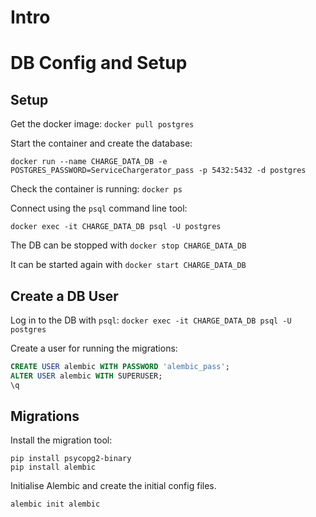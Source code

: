 # Intro

# DB Config and Setup

## Setup

Get the docker image: 
`docker pull postgres`

Start the container and create the database:
```shell
docker run --name CHARGE_DATA_DB -e POSTGRES_PASSWORD=ServiceChargerator_pass -p 5432:5432 -d postgres
````

Check the container is running: `docker ps`

Connect using the `psql` command line tool:
```shell
docker exec -it CHARGE_DATA_DB psql -U postgres
```

The DB can be stopped with `docker stop CHARGE_DATA_DB`

It can be started again with `docker start CHARGE_DATA_DB`

## Create a DB User

Log in to the DB with `psql`: 
`docker exec -it CHARGE_DATA_DB psql -U postgres`

Create a user for running the migrations:

```sql
CREATE USER alembic WITH PASSWORD 'alembic_pass';
ALTER USER alembic WITH SUPERUSER;
\q
```

## Migrations
Install the migration tool:

```shell
pip install psycopg2-binary
pip install alembic
```

Initialise Alembic and create the initial config files.

`alembic init alembic`
